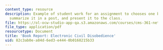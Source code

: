 ```yaml
---
content_type: resource
description: Example of student work for an assignment to chooses one book to read,
  summarize it in a post, and present it to the class.
file: https://ol-ocw-studio-app-qa.s3.amazonaws.com/courses/cms-361-networked-social-movements-media-mobilization-spring-2014/82c3ab0ea84d6ed3e4440b0168215b33_MITCMS_361S14_BookReprtECD.pdf
file_type: application/pdf
resourcetype: Document
title: 'Book Report: Electronic Civil Disobedience'
uid: 82c3ab0e-a84d-6ed3-e444-0b0168215b33
---
```

